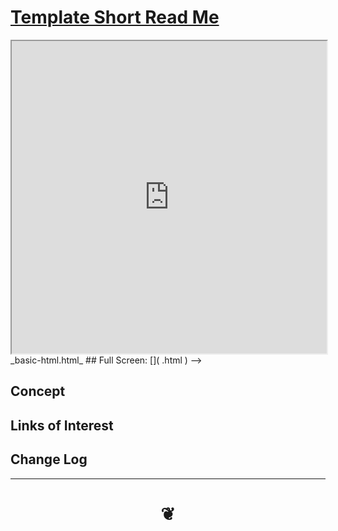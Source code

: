<span style=display:none; >[You are now in a GitHub source code view - click this link to view Read Me file as a web page]( https://pushme-pullyou.github.io/#tootoo-templates/README.md "View file as a web page." ) </span>


# [Template Short Read Me]( #README.md )

<!-->
<iframe src=https://pushme-pullyou.github.io/tootoo-templates/basic-html.html width=100% height=500px ></iframe>
_basic-html.html_
<span style="display: none" >Iframes are not viewable in GitHub source code view</span>

## Full Screen: []( .html )


-->


## Concept


## Links of Interest


## Change Log


***


# <center title="hello!" ><a href=javascript:window.scrollTo(0,0); style=text-decoration:none; > ❦ </a></center>
